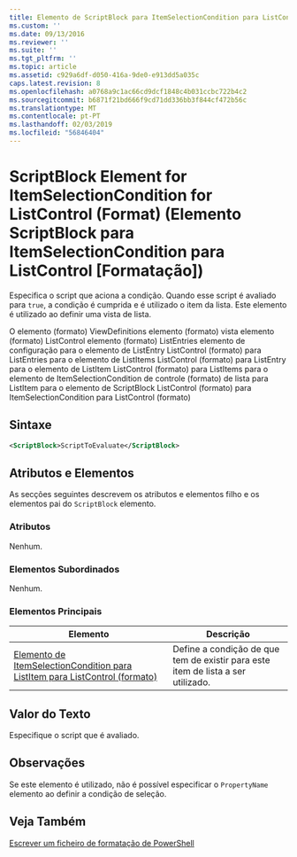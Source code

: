 ```yaml
---
title: Elemento de ScriptBlock para ItemSelectionCondition para ListControl (formato) | Documentos da Microsoft
ms.custom: ''
ms.date: 09/13/2016
ms.reviewer: ''
ms.suite: ''
ms.tgt_pltfrm: ''
ms.topic: article
ms.assetid: c929a6df-d050-416a-9de0-e913dd5a035c
caps.latest.revision: 8
ms.openlocfilehash: a0768a9c1ac66cd9dcf1848c4b031ccbc722b4c2
ms.sourcegitcommit: b6871f21bd666f9cd71dd336bb3f844cf472b56c
ms.translationtype: MT
ms.contentlocale: pt-PT
ms.lasthandoff: 02/03/2019
ms.locfileid: "56846404"
---
```

# <a name="scriptblock-element-for-itemselectioncondition-for-listcontrol-format"></a>ScriptBlock Element for ItemSelectionCondition for ListControl (Format) (Elemento ScriptBlock para ItemSelectionCondition para ListControl [Formatação])

Especifica o script que aciona a condição. Quando esse script é avaliado para `true`, a condição é cumprida e é utilizado o item da lista. Este elemento é utilizado ao definir uma vista de lista.

O elemento (formato) ViewDefinitions elemento (formato) vista elemento (formato) ListControl elemento (formato) ListEntries elemento de configuração para o elemento de ListEntry ListControl (formato) para ListEntries para o elemento de ListItems ListControl (formato) para ListEntry para o elemento de ListItem ListControl (formato) para ListItems para o elemento de ItemSelectionCondition de controle (formato) de lista para ListItem para o elemento de ScriptBlock ListControl (formato) para ItemSelectionCondition para ListControl (formato)

## <a name="syntax"></a>Sintaxe

```xml
<ScriptBlock>ScriptToEvaluate</ScriptBlock>
```

## <a name="attributes-and-elements"></a>Atributos e Elementos

As secções seguintes descrevem os atributos e elementos filho e os elementos pai do `ScriptBlock` elemento.

### <a name="attributes"></a>Atributos

Nenhum.

### <a name="child-elements"></a>Elementos Subordinados

Nenhum.

### <a name="parent-elements"></a>Elementos Principais

|Elemento|Descrição|
|-------------|-----------------|
|[Elemento de ItemSelectionCondition para ListItem para ListControl (formato)](./itemselectioncondition-element-for-listitem-for-listcontrol-format.md)|Define a condição de que tem de existir para este item de lista a ser utilizado.|

## <a name="text-value"></a>Valor do Texto

Especifique o script que é avaliado.

## <a name="remarks"></a>Observações

Se este elemento é utilizado, não é possível especificar o `PropertyName` elemento ao definir a condição de seleção.

## <a name="see-also"></a>Veja Também

[Escrever um ficheiro de formatação de PowerShell](./writing-a-powershell-formatting-file.md)
